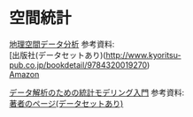 # 空間統計  
[地理空間データ分析](geosp_analysis)
参考資料:  
[出版社(データセットあり)(http://www.kyoritsu-pub.co.jp/bookdetail/9784320019270)  
[Amazon](http://www.amazon.co.jp/%E5%9C%B0%E7%90%86%E7%A9%BA%E9%96%93%E3%83%87%E3%83%BC%E3%82%BF%E5%88%86%E6%9E%90-R%E3%81%A7%E5%AD%A6%E3%81%B6%E3%83%87%E3%83%BC%E3%82%BF%E3%82%B5%E3%82%A4%E3%82%A8%E3%83%B3%E3%82%B9-7-%E8%B0%B7%E6%9D%91-%E6%99%8B/dp/432001927X)  

[データ解析のための統計モデリング入門](jj)
参考資料:  
[著者のページ(データセットあり)](http://hosho.ees.hokudai.ac.jp/~kubo/ce/IwanamiBook.html)  



